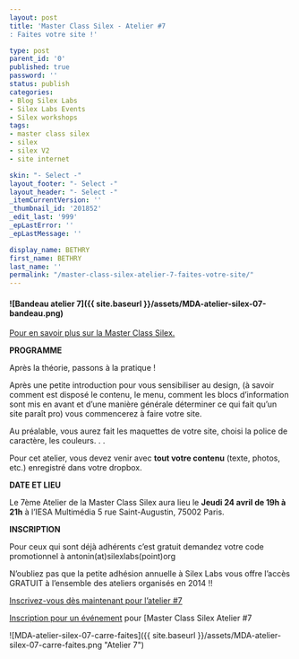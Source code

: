 ```yaml
---
layout: post
title: 'Master Class Silex - Atelier #7
: Faites votre site !'

type: post
parent_id: '0'
published: true
password: ''
status: publish
categories:
- Blog Silex Labs
- Silex Labs Events
- Silex workshops
tags:
- master class silex
- silex
- silex V2
- site internet

skin: "- Select -"
layout_footer: "- Select -"
layout_header: "- Select -"
_itemCurrentVersion: ''
_thumbnail_id: '201852'
_edit_last: '999'
_epLastError: ''
_epLastMessage: ''

display_name: BETHRY
first_name: BETHRY
last_name: ''
permalink: "/master-class-silex-atelier-7-faites-votre-site/"
---
```


#### ![Bandeau atelier 7]({{ site.baseurl }}/assets/MDA-atelier-silex-07-bandeau.png)



[Pour en savoir plus sur la Master Class Silex.](https://www.silexlabs.org/200928/silex/kick-off-meeting-master-class-silex/ "Master Class Silex")

**PROGRAMME**

Après la théorie, passons à la pratique !

Après une petite introduction pour vous sensibiliser au design, (à savoir comment est disposé le contenu, le menu, comment les blocs d’information sont mis en avant et d’une manière générale déterminer ce qui fait qu’un site paraît pro) vous commencerez à faire votre site.

Au préalable, vous aurez fait les maquettes de votre site, choisi la police de caractère, les couleurs. . .

Pour cet atelier, vous devez venir avec **tout votre contenu** (texte, photos, etc.) enregistré dans votre dropbox.



**DATE ET LIEU**

Le 7ème Atelier de la Master Class Silex aura lieu le **Jeudi 24 avril de 19h à 21h** à l’IESA Multimédia 5 rue Saint-Augustin, 75002 Paris.

**INSCRIPTION**

Pour ceux qui sont déjà adhérents c’est gratuit demandez votre code promotionnel à antonin(at)silexlabs(point)org

N’oubliez pas que la petite adhésion annuelle à Silex Labs vous offre l’accès GRATUIT à l’ensemble des ateliers organisés en 2014 !!

[Inscrivez-vous dès maintenant pour l’atelier #7](https://www.eventbrite.fr/e/billets-master-class-silex-atelier-7-faites-votre-site-11356009129 "S'inscrire")

[Inscription pour un événement](http://www.eventbrite.fr/r/etckt) pour [Master Class Silex Atelier #7


![MDA-atelier-silex-07-carre-faites]({{ site.baseurl }}/assets/MDA-atelier-silex-07-carre-faites.png "Atelier 7")